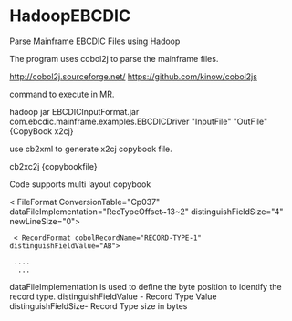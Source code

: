 # HadoopEBCDIC
Parse Mainframe EBCDIC Files using Hadoop

The program uses cobol2j to parse the mainframe files.

http://cobol2j.sourceforge.net/
https://github.com/kinow/cobol2js

command to execute in MR.

hadoop jar EBCDICInputFormat.jar com.ebcdic.mainframe.examples.EBCDICDriver "InputFile" "OutFile" {CopyBook x2cj}

use cb2xml to generate x2cj copybook file.

cb2xc2j {copybookfile}

Code supports multi layout copybook


< FileFormat ConversionTable="Cp037"
  dataFileImplementation="RecTypeOffset~13~2" distinguishFieldSize="4" newLineSize="0">
  
     < RecordFormat cobolRecordName="RECORD-TYPE-1" distinguishFieldValue="AB">
     
     ....
      ...

dataFileImplementation is used to define the byte position to identify the record type.
distinguishFieldValue - Record Type Value
distinguishFieldSize-   Record Type size in bytes
